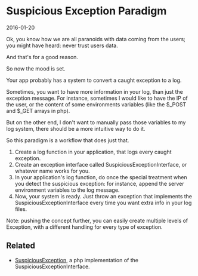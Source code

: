 Suspicious Exception Paradigm
=================
2016-01-20



Ok, you know how we are all paranoids with data coming from the users;
you might have heard: never trust users data.

And that's for a good reason.

So now the mood is set.

Your app probably has a system to convert a caught exception to a log.

Sometimes, you want to have more information in your log, than just the exception message.
For instance, sometimes I would like to have the IP of the user, or the content of some environments variables
(like the $_POST and $_GET arrays in php). 

But on the other end, I don't want to manually pass those variables to my log system, there should be a more intuitive way
to do it. 


So this paradigm is a workflow that does just that.

1. Create a log function in your application, that logs every caught exception.
2. Create an exception interface called SuspiciousExceptionInterface, or whatever name works for you.
3. In your application's log function, do once the special treatment when you detect the suspicious exception:
            for instance, append the server environment variables to the log message.
4. Now, your system is ready. Just throw an exception that implements the SuspiciousExceptionInterface 
        every time you want extra info in your log files.
        




Note: 
pushing the concept further, you can easily create multiple levels of Exception, with a different handling 
for every type of exception.




                
                
Related
-------------

- [SuspiciousException](https://github.com/lingtalfi/SuspiciousException), a php implementation of the SuspiciousExceptionInterface.







 



